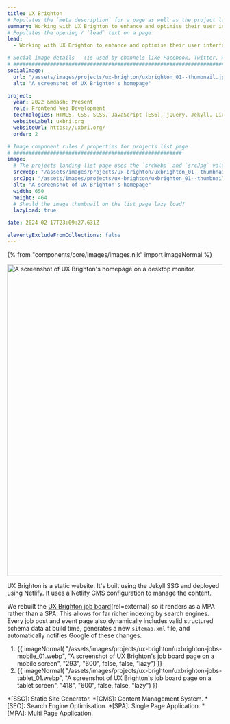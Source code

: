 ```yaml
---
title: UX Brighton
# Populates the `meta description` for a page as well as the project landing page project-specific summary
summary: Working with UX Brighton to enhance and optimise their user interface, overall website experience, developer experience, content management workflow, search and SEO.
# Populates the opening / `lead` text on a page
lead:
  - Working with UX Brighton to enhance and optimise their user interface, overall website experience, developer experience, content management workflow, search and <abbr title="Search Engine Optimisation.">SEO</abbr>.

# Social image details - (Is used by channels like Facebook, Twitter, WhatsApp, LinkedIn etc.)
# ############################################################################################
socialImage:
  url: "/assets/images/projects/ux-brighton/uxbrighton_01--thumbnail.jpg"
  alt: "A screenshot of UX Brighton's homepage"

project:
  year: 2022 &mdash; Present
  role: Frontend Web Development
  technologies: HTML5, CSS, SCSS, JavaScript (ES6), jQuery, Jekyll, Liquid, JSON, GitHub, GitHub Pages, Node.js, Retool, Swagger, Netlify, Netlify CMS, Google Analytics, Figma, Photoshop.
  websiteLabel: uxbri.org
  websiteUrl: https://uxbri.org/
  order: 2

# Image component rules / properties for projects list page
# #######################################################
image:
  # The projects landing list page uses the `srcWebp` and `srcJpg` values
  srcWebp: "/assets/images/projects/ux-brighton/uxbrighton_01--thumbnail.webp"
  srcJpg: "/assets/images/projects/ux-brighton/uxbrighton_01--thumbnail.jpg"
  alt: "A screenshot of UX Brighton's homepage"
  width: 650
  height: 464
  # Should the image thumbnail on the list page lazy load?
  lazyLoad: true

date: 2024-02-17T23:09:27.631Z

eleventyExcludeFromCollections: false
---
```


{% from "components/core/images/images.njk" import imageNormal %}

<picture>
  <source srcset="/assets/images/projects/ux-brighton/uxbrighton-homepage--lg-screen_01.webp" type="image/webp" media="(min-width: 768px)">
  <img src="/assets/images/projects/ux-brighton/uxbrighton-homepage--sml-screen_01.webp" width="1068" height="726" alt="A screenshot of UX Brighton's homepage on a desktop monitor." loading="lazy" decoding="async">
</picture>

UX Brighton is a static website. It's built using the Jekyll SSG and deployed using Netlify. It uses a Netlify CMS configuration to manage the content.

We rebuilt the [UX Brighton job board](https://uxbri.org/jobs){rel=external} so it renders as a MPA rather than a SPA. This allows for far richer indexing by search engines. Every job post and event page also dynamically includes valid structured schema data at build time, generates a new `sitemap.xml` file, and automatically notifies Google of these changes.

<ol role="list" class="auto-grid | no-list">
  <li>
    {{ imageNormal(
      "/assets/images/projects/ux-brighton/uxbrighton-jobs-mobile_01.webp",
      "A screenshot of UX Brighton's job board page on a mobile screen",
      "293",
      "600",
      false,
      false,
      "lazy")
    }}
  </li>
  <li>
    {{ imageNormal(
      "/assets/images/projects/ux-brighton/uxbrighton-jobs-tablet_01.webp",
      "A screenshot of UX Brighton's job board page on a tablet screen",
      "418",
      "600",
      false,
      false,
      "lazy")
    }}
  </li>
</ol>

*[SSG]: Static Site Generator.
*[CMS]: Content Management System.
*[SEO]: Search Engine Optimisation.
*[SPA]: Single Page Application.
*[MPA]: Multi Page Application.
